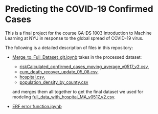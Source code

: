 # Predicting the COVID-19 Confirmed Cases

This is a final project for the course GA-DS 1003 Introduction to Machine Learning at NYU in response to the global spread of COVID-19 virus.

The following is a detailed description of files in this repository:

* [Merge_to_Full_Dataset_git.ipynb](https://github.com/JiaruiTang/DS1003-Predicting-the-COVID-19-Cases/blob/master/Merge_to_Full_Dataset_git.ipynb) takes in the processed dataset: 
  * [riskCalculated_confirmed_cases_moving_average_v0517_v2.csv](https://github.com/JiaruiTang/DS1003-Predicting-the-COVID-19-Cases/blob/master/data/riskCalculated_confirmed_cases_moving_average_v0517_v2.csv), 
  * [cum_death_recover_update_05_08.csv](https://github.com/JiaruiTang/DS1003-Predicting-the-COVID-19-Cases/blob/master/data/cum_death_recover_update_05_08.csv), 
  * [hospital.csv](https://github.com/JiaruiTang/DS1003-Predicting-the-COVID-19-Cases/blob/master/data/hospital.csv),
  * [population_density_by_county.csv](https://github.com/JiaruiTang/DS1003-Predicting-the-COVID-19-Cases/blob/master/data/population_density_by_county.csv) 
  
  and merges them all together to get the final dataset we used for modeling [full_data_with_hospital_MA_v0517_v2.csv](https://github.com/JiaruiTang/DS1003-Predicting-the-COVID-19-Cases/blob/master/data/full_data_with_hospital_MA_v0517_v2.csv).

* [ERF error function.ipynb](https://github.com/JiaruiTang/DS1003-Predicting-the-COVID-19-Cases/blob/master/ERF-error-function.ipynb)

